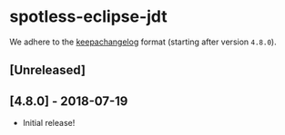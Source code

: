 # spotless-eclipse-jdt

We adhere to the [keepachangelog](https://keepachangelog.com/en/1.0.0/) format (starting after version `4.8.0`).

## [Unreleased]

## [4.8.0] - 2018-07-19
* Initial release!
